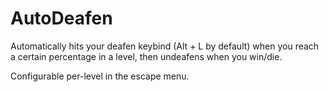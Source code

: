 # AutoDeafen

Automatically hits your deafen keybind (Alt + L by default) when you reach a certain percentage in a level, then undeafens when you win/die.

Configurable per-level in the escape menu.
